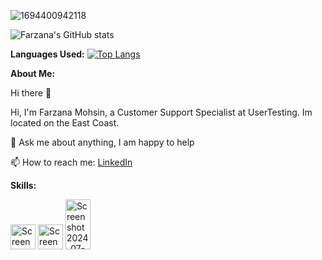 
![1694400942118](https://github.com/farzana-mohsin/farzana-mohsin/assets/115650716/bf011bc2-b9cf-49e4-824f-5e626160caae)



![Farzana's GitHub stats](https://github-readme-stats.vercel.app/api?username=farzana-mohsin&show_icons=true&theme=radical)


**Languages Used:**
[![Top Langs](https://github-readme-stats.vercel.app/api/top-langs/?username=farzana-mohsin)](https://github.com/anuraghazra/github-readme-stats)


**About Me:**

Hi there 👋

Hi, I'm Farzana Mohsin, a Customer Support Specialist at UserTesting. Im located on the East Coast.

💬 Ask me about anything, I am happy to help

📫 How to reach me: [LinkedIn](https://www.linkedin.com/in/farzana-mohsin/)

**Skills:**




<img width="40" alt="Screenshot 2024-07-01 at 10 37 06 PM" src="https://github.com/farzana-mohsin/farzana-mohsin/assets/115650716/78bbd0e0-6d87-45f8-ac20-22eb9526160c">
<img width="40" alt="Screenshot 2024-07-01 at 10 37 16 PM" src="https://github.com/farzana-mohsin/farzana-mohsin/assets/115650716/7a32b2da-f7bc-46ea-91cd-c75e01b65ad6">
<img width="40" height="80" alt="Screenshot 2024-07-02 at 8 19 42 AM" src="https://github.com/farzana-mohsin/farzana-mohsin/assets/115650716/ef2605e3-d54b-4db6-86a0-a242f09a5532">



